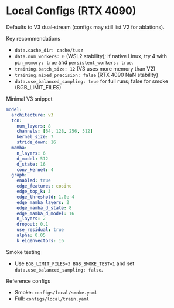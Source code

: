 # Local Configs (RTX 4090)

Defaults to V3 dual‑stream (configs may still list V2 for ablations).

Key recommendations

- `data.cache_dir: cache/tusz`
- `data.num_workers: 0` (WSL2 stability); if native Linux, try 4 with `pin_memory: true` and `persistent_workers: true`.
- `training.batch_size: 12` (V3 uses more memory than V2)
- `training.mixed_precision: false` (RTX 4090 NaN stability)
- `data.use_balanced_sampling: true` for full runs; false for smoke (BGB_LIMIT_FILES)

Minimal V3 snippet

```yaml
model:
  architecture: v3
  tcn:
    num_layers: 8
    channels: [64, 128, 256, 512]
    kernel_size: 7
    stride_down: 16
  mamba:
    n_layers: 6
    d_model: 512
    d_state: 16
    conv_kernel: 4
  graph:
    enabled: true
    edge_features: cosine
    edge_top_k: 3
    edge_threshold: 1.0e-4
    edge_mamba_layers: 2
    edge_mamba_d_state: 8
    edge_mamba_d_model: 16
    n_layers: 2
    dropout: 0.1
    use_residual: true
    alpha: 0.05
    k_eigenvectors: 16
```

Smoke testing

- Use `BGB_LIMIT_FILES=3 BGB_SMOKE_TEST=1` and set `data.use_balanced_sampling: false`.

Reference configs

- Smoke: `configs/local/smoke.yaml`
- Full: `configs/local/train.yaml`

